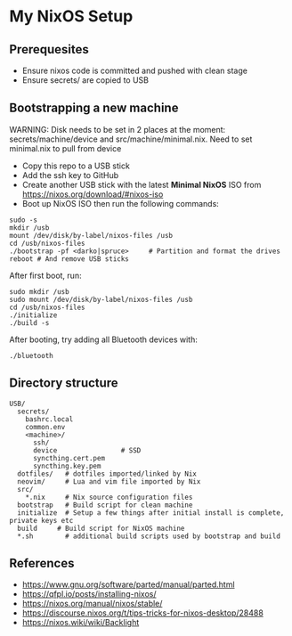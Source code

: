 # My NixOS Setup

## Prerequesites
* Ensure nixos code is committed and pushed with clean stage
* Ensure secrets/ are copied to USB

## Bootstrapping a new machine

WARNING: Disk needs to be set in 2 places at the moment: secrets/machine/device
and src/machine/minimal.nix. Need to set minimal.nix to pull from device


* Copy this repo to a USB stick
* Add the ssh key to GitHub
* Create another USB stick with the latest **Minimal NixOS** ISO from https://nixos.org/download/#nixos-iso
* Boot up NixOS ISO then run the following commands:
```
sudo -s
mkdir /usb
mount /dev/disk/by-label/nixos-files /usb
cd /usb/nixos-files
./bootstrap -pf <darko|spruce>     # Partition and format the drives
reboot # And remove USB sticks
```

After first boot, run:
```
sudo mkdir /usb
sudo mount /dev/disk/by-label/nixos-files /usb
cd /usb/nixos-files
./initialize
./build -s
```

After booting, try adding all Bluetooth devices with:
```
./bluetooth
```

## Directory structure

```
USB/
  secrets/
    bashrc.local
    common.env
    <machine>/
      ssh/
      device                # SSD
      syncthing.cert.pem
      syncthing.key.pem
  dotfiles/   # dotfiles imported/linked by Nix
  neovim/     # Lua and vim file imported by Nix
  src/
    *.nix     # Nix source configuration files
  bootstrap   # Build script for clean machine
  initialize  # Setup a few things after initial install is complete, private keys etc
  build     # Build script for NixOS machine
  *.sh        # additional build scripts used by bootstrap and build
```


## References
* https://www.gnu.org/software/parted/manual/parted.html
* https://qfpl.io/posts/installing-nixos/
* https://nixos.org/manual/nixos/stable/
* https://discourse.nixos.org/t/tips-tricks-for-nixos-desktop/28488
* https://nixos.wiki/wiki/Backlight
